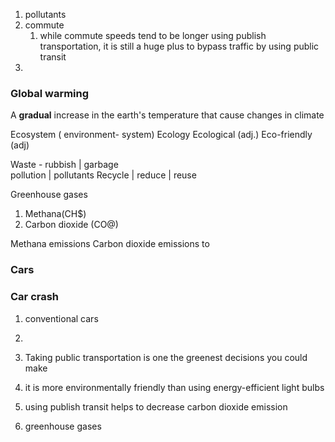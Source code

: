 
1. pollutants
2. commute
	1. while commute speeds tend to be longer using publish transportation, it is still a huge plus to bypass traffic by using public transit
3. 


### Global warming

A __gradual__ increase in the earth's temperature that cause changes in climate

Ecosystem ( environment- system)
Ecology
Ecological (adj.)
Eco-friendly (adj)

Waste - rubbish | garbage  
pollution | pollutants 
Recycle | reduce | reuse



Greenhouse gases
1. Methana(CH$)
2. Carbon dioxide (CO@)

Methana emissions
Carbon dioxide emissions
to 


###  Cars


### Car crash



1. conventional cars
2. 


4. Taking public transportation is one the greenest decisions you could make
5. it is more environmentally friendly than using energy-efficient light bulbs
6. using publish transit helps to decrease carbon dioxide emission
7. greenhouse gases





